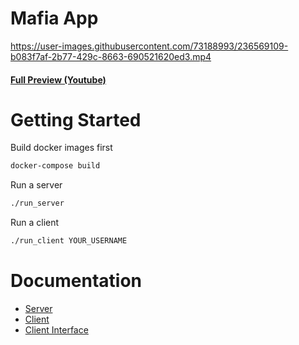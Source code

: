 # Mafia App

https://user-images.githubusercontent.com/73188993/236569109-b083f7af-2b77-429c-8663-690521620ed3.mp4

<h4><a href="https://www.youtube.com/watch?v=IG2UXgGG--I">Full Preview (Youtube)</a></h4>

# Getting Started

Build docker images first
```bash
docker-compose build
```


Run a server
```bash
./run_server
```

Run a client
```bash
./run_client YOUR_USERNAME
```

# Documentation
* [Server](docs/server.md)
* [Client](docs/client.md)
* [Client Interface](docs/client_interface.md)
